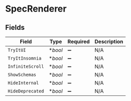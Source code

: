 # SpecRenderer


## Fields

| Field              | Type               | Required           | Description        |
| ------------------ | ------------------ | ------------------ | ------------------ |
| `TryItUI`          | **bool*            | :heavy_minus_sign: | N/A                |
| `TryItInsomnia`    | **bool*            | :heavy_minus_sign: | N/A                |
| `InfiniteScroll`   | **bool*            | :heavy_minus_sign: | N/A                |
| `ShowSchemas`      | **bool*            | :heavy_minus_sign: | N/A                |
| `HideInternal`     | **bool*            | :heavy_minus_sign: | N/A                |
| `HideDeprecated`   | **bool*            | :heavy_minus_sign: | N/A                |